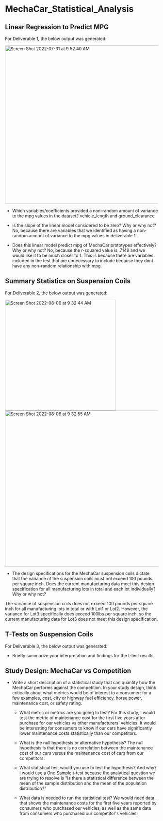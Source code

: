 # MechaCar_Statistical_Analysis

## Linear Regression to Predict MPG

For Deliverable 1, the below output was generated:

<img width="520" alt="Screen Shot 2022-07-31 at 9 52 40 AM" src="https://user-images.githubusercontent.com/103055666/182029607-3c65d043-2021-40d9-afc7-971219993f39.png">

* Which variables/coefficients provided a non-random amount of variance to the mpg values in the dataset?
vehicle_length and ground_clearance

* Is the slope of the linear model considered to be zero? Why or why not?
No, because there are variables that we identified as having a non-random amount of variance to the mpg values in deliverable 1.

* Does this linear model predict mpg of MechaCar prototypes effectively? Why or why not?
No, because the r-squared value is .7149 and we would like it to be much closer to 1. This is because there are variables included in the test that are unnecessary to include because they dont have any non-random relationship with mpg.


## Summary Statistics on Suspension Coils

For Deliverable 2, the below output was generated: 

<img width="364" alt="Screen Shot 2022-08-06 at 9 32 44 AM" src="https://user-images.githubusercontent.com/103055666/183251142-275fd1cc-9c48-4f4f-bcc7-8438f3ce9e12.png">
<img width="512" alt="Screen Shot 2022-08-06 at 9 32 55 AM" src="https://user-images.githubusercontent.com/103055666/183251144-a5340b7b-f601-4380-a343-a823d7a342ff.png">


* The design specifications for the MechaCar suspension coils dictate that the variance of the suspension coils must not exceed 100 pounds per square inch. Does the current manufacturing data meet this design specification for all manufacturing lots in total and each lot individually? Why or why not?

The variance of suspension coils does not exceed 100 pounds per square inch for all manufacturing lots in total or with Lot1 or Lot2. However, the variance for Lot3 specifically does exceed 100lbs per square inch, so the current manufacturing data for Lot3 does not meet this design specification.

## T-Tests on Suspension Coils

For Deliverable 3, the below output was generated:


* Briefly summarize your interpretation and findings for the t-test results.

## Study Design: MechaCar vs Competition


* Write a short description of a statistical study that can quantify how the MechaCar performs against the competition. In your study design, think critically about what metrics would be of interest to a consumer: for a few examples, cost, city or highway fuel efficiency, horse power, maintenance cost, or safety rating.
  * What metric or metrics are you going to test?
For this study, I would test the metric of maintenance cost for the first five years after purchase for our vehicles vs other manufacturers' vehicles. It would be interesting for consumers to know if our cars have significantly lower maintenance costs statistically than our competitors. 

  * What is the null hypothesis or alternative hypothesis?
The null hypothesis is that there is no correlation between the maintenance cost of our cars versus the maintenance cost of cars from our competitors.

  * What statistical test would you use to test the hypothesis? And why?
I would use a One Sample t-test because the analytical question we are trying to resolve is "Is there a statistical difference between
the mean of the sample distribution and the mean of the population distribution?"

  * What data is needed to run the statistical test?
We would need data that shows the maintenance costs for the first five years reported by consumers who purchased our vehicles, as well as the same data from consumers who purchased our competitor's vehicles.

